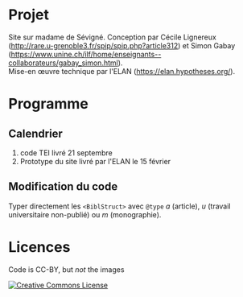 # Projet
Site sur madame de Sévigné.
Conception par Cécile Lignereux (http://rare.u-grenoble3.fr/spip/spip.php?article312) et Simon Gabay (https://www.unine.ch/ilf/home/enseignants--collaborateurs/gabay_simon.html).  
Mise-en œuvre technique par l'ELAN (https://elan.hypotheses.org/).

# Programme

## Calendrier

1. code TEI livré 21 septembre
2. Prototype du site livré par l'ELAN le 15 février

## Modification du code
Typer directement les `<BiblStruct>` avec `@type` _a_ (article), _u_ (travail universitaire non-publié) ou _m_ (monographie).

# Licences
Code is CC-BY, but *not* the images

<a rel="license" href="https://creativecommons.org/licenses/by/2.0"><img alt="Creative Commons License" style="border-width:0" src="https://i.creativecommons.org/l/by/2.0/88x31.png" /></a><br />
